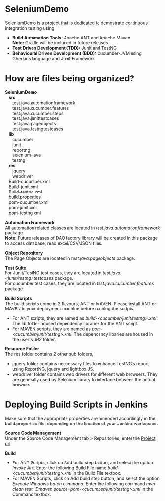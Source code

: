# SeleniumDemo
SeleniumDemo is a project that is dedicated to demostrate continuous integration testing using
- <b>Build Automation Tools:</b> Apache ANT and Apache Maven<br/>
<b>Note:</b> Gradle will be included in future releases.<br/>
- <b>Test Driven Development (TDD):</b> Junit and TestNG<br/>
- <b>Behavioural Driven Development (BDD):</b> Cucumber-JVM using Gherkins language and Junit Framework<br/>

# How are files being organized?
<b>SeleniumDemo</b><br/>
&nbsp;&nbsp;&nbsp;<b>src</b><br/>
&nbsp;&nbsp;&nbsp;&nbsp;&nbsp;&nbsp;test.java.automationframework<br/>
&nbsp;&nbsp;&nbsp;&nbsp;&nbsp;&nbsp;test.java.cucumber.features<br/>
&nbsp;&nbsp;&nbsp;&nbsp;&nbsp;&nbsp;test.java.cucumber.steps<br/>
&nbsp;&nbsp;&nbsp;&nbsp;&nbsp;&nbsp;test.java.junittestcases<br/>
&nbsp;&nbsp;&nbsp;&nbsp;&nbsp;&nbsp;test.java.pageobjects<br/>
&nbsp;&nbsp;&nbsp;&nbsp;&nbsp;&nbsp;test.java.testngtestcases<br/>
&nbsp;&nbsp;&nbsp;<b>lib</b><br/>
&nbsp;&nbsp;&nbsp;&nbsp;&nbsp;&nbsp;cucumber<br/>
&nbsp;&nbsp;&nbsp;&nbsp;&nbsp;&nbsp;junit<br/>
&nbsp;&nbsp;&nbsp;&nbsp;&nbsp;&nbsp;reportng<br/>
&nbsp;&nbsp;&nbsp;&nbsp;&nbsp;&nbsp;selenium-java<br/>
&nbsp;&nbsp;&nbsp;&nbsp;&nbsp;&nbsp;testng<br/>
&nbsp;&nbsp;&nbsp;<b>res</b><br/>
&nbsp;&nbsp;&nbsp;&nbsp;&nbsp;&nbsp;jquery<br/>
&nbsp;&nbsp;&nbsp;&nbsp;&nbsp;&nbsp;webdriver<br/>
&nbsp;&nbsp;&nbsp;Build-cucumber.xml<br/>
&nbsp;&nbsp;&nbsp;Build-junit.xml<br/>
&nbsp;&nbsp;&nbsp;Build-testng.xml<br/>
&nbsp;&nbsp;&nbsp;build.properties<br/>
&nbsp;&nbsp;&nbsp;pom-cucumber.xml<br/>
&nbsp;&nbsp;&nbsp;pom-junit.xml<br/>
&nbsp;&nbsp;&nbsp;pom-testng.xml<p>

<b>Automation Framework</b><br/>
All automation related classes are located in <i>test.java.automationframework</i> package. <br/>
<b>Note:</b> Future releases of DAO factory library will be created in this package to access database, read excel/CSV/JSON files.<p/>

<b>Object Repository</b><br/>
The Page Objects are located in <i>test.java.pageobjects</i> package.<p/>

<b>Test Suite</b><br/>
For Junit/TestNG test cases, they are located in <i>test.java.<junit/testng>testcases</i> package.<br/>
For cucumber test cases, they are located in <i>test.java.cucumber.features</i> package.<p/>

<b>Build Scripts</b><br/>
The build scripts come in 2 flavours, ANT or MAVEN. Please install ANT or MAVEN in your deployment machine before running the scripts.<br/>
- For ANT scripts, they are named as <i>build-<cucumber/junit/testng>.xml</i>. The lib folder housed dependency libraries for the ANT script.<br/>
- For MAVEN scripts, they are named as <i>pom-<cucumber/junit/testng>.xml</i>. The depencency libaries are housed in the user's <i>.M2</i> folder.<p/>

<b>Resource Folder</b><br/>
The res folder contains 2 other sub folders,<br/>
- jquery folder contains neccessary files to enhance TestNG's report using ReportNG, jquery and lightbox JS.
- webdriver folder contains web drivers for different web browsers. They are generally used by Selenium library to interface between the actual browser.<p/>

# Deploying Build Scripts in Jenkins
Make sure that the appropriate properties are amended accordingly in the build.properties file, depending on the location of your Jenkins workspace.<p/>
<b>Source Code Management</b><br/>
Under the Source Code Management tab > Repositories, enter the <a href ="https://github.com/weilianlow/SeleniumDemo.git">Project url</a><p/>
<b>Build</b><br/>
- For ANT Scripts, click on Add build step button, and select the option <i>Invoke Ant</i>. Enter the following Build File name <i>build-<cucumber/junit/testng>.xml</i> in the Build File textbox.
- For MAVEN Scripts, click on Add build step button, and select the option <i>Execute Windows batch command</i>. Enter the following command <i>mvn clean test -Dmaven.source=pom-<cucumber/junit/testng>.xml</i> in the Command textbox.
